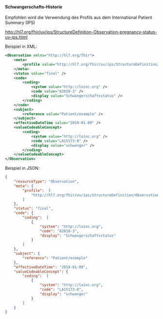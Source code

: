 #### Schwangerschafts-Historie

Empfohlen wird die Verwendung des Profils aus dem International Patient Summary (IPS)

http://hl7.org/fhir/uv/ips/StructureDefinition-Observation-pregnancy-status-uv-ips.html

Beispiel in XML:
```xml
<Observation xmlns="http://hl7.org/fhir">
    <meta>
        <profile value="http://hl7.org/fhir/uv/ips/StructureDefinition/Observation-pregnancy-status-uv-ips" />
    </meta>
    <status value="final" />
    <code>
        <coding>
            <system value="http://loinc.org" />
            <code value="82810-3" />
            <display value="Schwangerschaftsstatus" />
        </coding>
    </code>
    <subject>
        <reference value="Patient/example" />
    </subject>
    <effectiveDateTime value="2019-01-09" />
    <valueCodeableConcept>
        <coding>
            <system value="http://loinc.org" />
            <code value="LA15173-0" />
            <display value="schwanger" />
        </coding>
    </valueCodeableConcept>
</Observation>
```
Beispiel in JSON:
```json
{
    "resourceType": "Observation",
    "meta": {
        "profile":  [
            "http://hl7.org/fhir/uv/ips/StructureDefinition/Observation-pregnancy-status-uv-ips"
        ]
    },
    "status": "final",
    "code": {
        "coding":  [
            {
                "system": "http://loinc.org",
                "code": "82810-3",
                "display": "Schwangerschaftsstatus"
            }
        ]
    },
    "subject": {
        "reference": "Patient/example"
    },
    "effectiveDateTime": "2019-01-09",
    "valueCodeableConcept": {
        "coding":  [
            {
                "system": "http://loinc.org",
                "code": "LA15173-0",
                "display": "schwanger"
            }
        ]
    }
}
```
